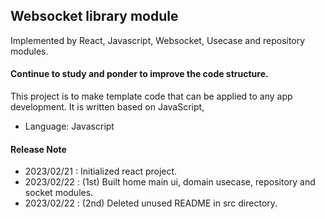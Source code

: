 ## Websocket library module

Implemented by React, Javascript, Websocket, Usecase and repository modules.

#### Continue to study and ponder to improve the code structure.

This project is to make template code that can be applied to any app development.
It is written based on JavaScript,

- Language: Javascript

#### Release Note

- 2023/02/21 : Initialized react project.
- 2023/02/22 : (1st) Built home main ui, domain usecase, repository and socket modules.
- 2023/02/22 : (2nd) Deleted unused README in src directory.
